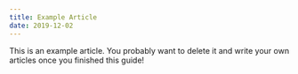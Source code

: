 ```yaml
---
title: Example Article
date: 2019-12-02
---
```


This is an example article. You probably want to delete it and write your own articles once you finished this guide!